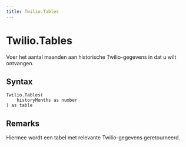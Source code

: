 ```yaml
---
title: Twilio.Tables
---
```


# Twilio.Tables


Voer het aantal maanden aan historische Twilio-gegevens in dat u wilt ontvangen.


## Syntax

```powerquery
Twilio.Tables(
    historyMonths as number
) as table
```


## Remarks

Hiermee wordt een tabel met relevante Twilio-gegevens geretourneerd.


